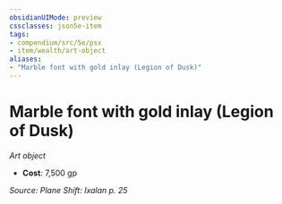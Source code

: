 ```yaml
---
obsidianUIMode: preview
cssclasses: json5e-item
tags:
- compendium/src/5e/psx
- item/wealth/art-object
aliases: 
- "Marble font with gold inlay (Legion of Dusk)"
---
```

# Marble font with gold inlay (Legion of Dusk)
*Art object*  

- **Cost**: 7,500 gp

*Source: Plane Shift: Ixalan p. 25*